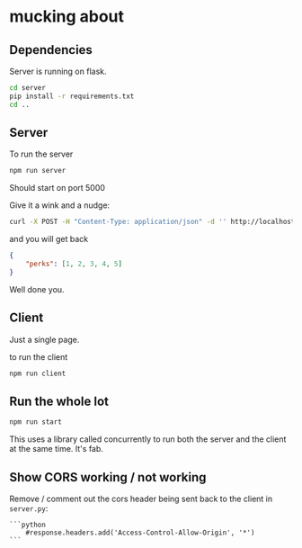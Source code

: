 # mucking about

## Dependencies

Server is running on flask.

```sh
cd server
pip install -r requirements.txt
cd ..
```

## Server

To run the server

```sh
npm run server
```

Should start on port 5000

Give it a wink and a nudge:

```sh
curl -X POST -H "Content-Type: application/json" -d '' http://localhost:5000/
```

and you will get back

```json
{
    "perks": [1, 2, 3, 4, 5]
}
```

Well done you.

## Client

Just a single page.

to run the client

```sh
npm run client
```

## Run the whole lot

```sh
npm run start
```

This uses a library called concurrently to run both the server and the client at the same time. It's fab.

## Show CORS working / not working

Remove / comment out the cors header being sent back to the client in `server.py`:

    ```python
        #response.headers.add('Access-Control-Allow-Origin', '*')
    ```
